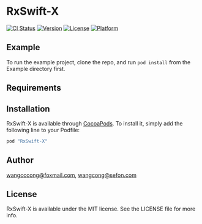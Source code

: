 # RxSwift-X

[![CI Status](http://img.shields.io/travis/wangcccong@foxmail.com/RxSwift-X.svg?style=flat)](https://travis-ci.org/wangcccong@foxmail.com/RxSwift-X)
[![Version](https://img.shields.io/cocoapods/v/RxSwift-X.svg?style=flat)](http://cocoapods.org/pods/RxSwift-X)
[![License](https://img.shields.io/cocoapods/l/RxSwift-X.svg?style=flat)](http://cocoapods.org/pods/RxSwift-X)
[![Platform](https://img.shields.io/cocoapods/p/RxSwift-X.svg?style=flat)](http://cocoapods.org/pods/RxSwift-X)

## Example

To run the example project, clone the repo, and run `pod install` from the Example directory first.

## Requirements

## Installation

RxSwift-X is available through [CocoaPods](http://cocoapods.org). To install
it, simply add the following line to your Podfile:

```ruby
pod "RxSwift-X"
```

## Author

wangcccong@foxmail.com, wangcong@sefon.com

## License

RxSwift-X is available under the MIT license. See the LICENSE file for more info.
